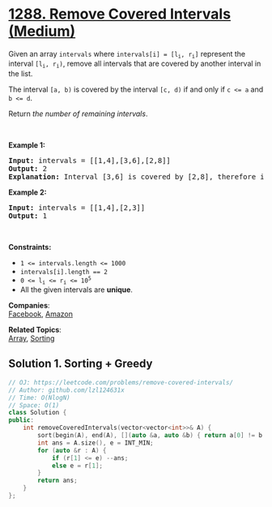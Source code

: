 # [1288. Remove Covered Intervals (Medium)](https://leetcode.com/problems/remove-covered-intervals/)

<p>Given an array <code>intervals</code> where <code>intervals[i] = [l<sub>i</sub>, r<sub>i</sub>]</code> represent the interval <code>[l<sub>i</sub>, r<sub>i</sub>)</code>, remove all intervals that are covered by another interval in the list.</p>

<p>The interval <code>[a, b)</code> is covered by the interval <code>[c, d)</code> if and only if <code>c &lt;= a</code> and <code>b &lt;= d</code>.</p>

<p>Return <em>the number of remaining intervals</em>.</p>

<p>&nbsp;</p>
<p><strong>Example 1:</strong></p>

<pre><strong>Input:</strong> intervals = [[1,4],[3,6],[2,8]]
<strong>Output:</strong> 2
<strong>Explanation:</strong> Interval [3,6] is covered by [2,8], therefore it is removed.
</pre>

<p><strong>Example 2:</strong></p>

<pre><strong>Input:</strong> intervals = [[1,4],[2,3]]
<strong>Output:</strong> 1
</pre>

<p>&nbsp;</p>
<p><strong>Constraints:</strong></p>

<ul>
	<li><code>1 &lt;= intervals.length &lt;= 1000</code></li>
	<li><code>intervals[i].length == 2</code></li>
	<li><code>0 &lt;= l<sub>i</sub> &lt;= r<sub>i</sub> &lt;= 10<sup>5</sup></code></li>
	<li>All the given intervals are <strong>unique</strong>.</li>
</ul>


**Companies**:  
[Facebook](https://leetcode.com/company/facebook), [Amazon](https://leetcode.com/company/amazon)

**Related Topics**:  
[Array](https://leetcode.com/tag/array/), [Sorting](https://leetcode.com/tag/sorting/)

## Solution 1. Sorting + Greedy

```cpp
// OJ: https://leetcode.com/problems/remove-covered-intervals/
// Author: github.com/lzl124631x
// Time: O(NlogN)
// Space: O(1)
class Solution {
public:
    int removeCoveredIntervals(vector<vector<int>>& A) {
        sort(begin(A), end(A), [](auto &a, auto &b) { return a[0] != b[0] ? a[0] < b[0] : a[1] > b[1]; });
        int ans = A.size(), e = INT_MIN;
        for (auto &r : A) {
            if (r[1] <= e) --ans;
            else e = r[1];
        }
        return ans;
    }
};
```